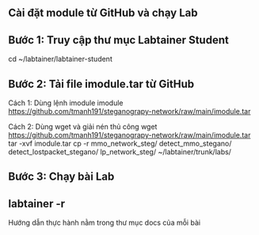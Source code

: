 ## Cài đặt module từ GitHub và chạy Lab

Bước 1: Truy cập thư mục Labtainer Student
--------------------------------------------------
cd ~/labtainer/labtainer-student

Bước 2: Tải file imodule.tar từ GitHub
--------------------------------------------------
Cách 1: Dùng lệnh imodule
    imodule https://github.com/tmanh191/steganograpy-network/raw/main/imodule.tar

Cách 2: Dùng wget và giải nén thủ công
    wget https://github.com/tmanh191/steganograpy-network/raw/main/imodule.tar
    tar -xvf imodule.tar
    cp -r mmo_network_steg/ detect_mmo_stegano/ detect_lostpacket_stegano/ lp_network_steg/ ~/labtainer/trunk/labs/

Bước 3: Chạy bài Lab
--------------------------------------------------
labtainer -r
--------------------------------------------------
Hướng dẫn thực hành nằm trong thư mục docs của mỗi bài
